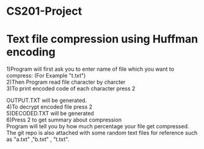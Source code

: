 # CS201-Project
# Text file compression using Huffman encoding<br />
1)Program will first ask you to enter name of file which you want to compress: (For Example "t.txt")<br />
2)Then Program read file character by charcter<br />
3)To print encoded code of each character press 2<br />

OUTPUT.TXT  will be generated.<br />
4)To decrypt encoded file press 2<br />
5)DECODED.TXT will be generated<br />
6)Press 2 to get summary about compression<br />
Program will tell you by how much percentage your file get compressed.<br />
The git repo is also attached with some random text files for reference such as "a.txt" ,"b.txt" , "t.txt".
